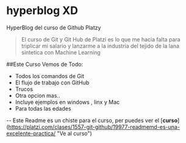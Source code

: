 # hyperblog XD
HyperBlog del curso de Github Platzy
>El curso de Git y Git Hub de Platzi es lo que me hacia falta para triplicar mi salario y lanzarme a la industria del tejido de la lana sintetica con Machine Learning 

##Este Curso Vemos de Todo:
* Todos los comandos de Git
* El flujo de trabajo con GitHub
* Trucos
* Otra opcion mas..
*  Incluye ejemplos en windows , linx y Mac
* Para todas las edades


-- Este Readme es un chiste para el curso, per puedes ver el [**curso**] (https://platzi.com/clases/1557-git-github/19977-readmemd-es-una-excelente-practica/ "Ve al curso")


